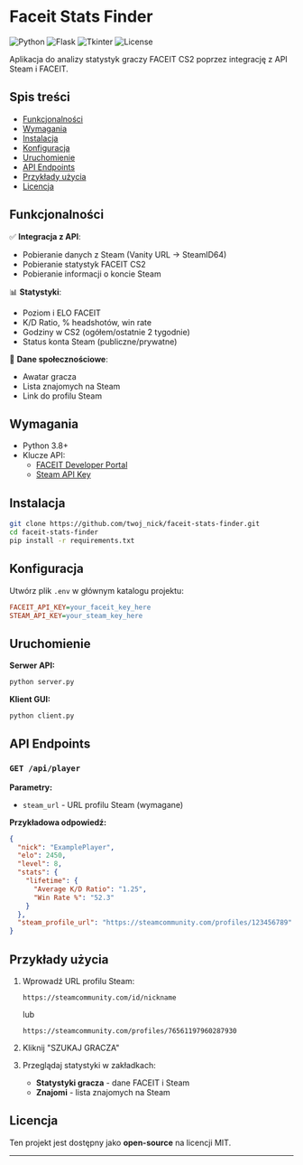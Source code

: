 # Faceit Stats Finder

![Python](https://img.shields.io/badge/python-3.8%2B-blue)
![Flask](https://img.shields.io/badge/flask-2.3.2-green)
![Tkinter](https://img.shields.io/badge/tkinter-gui-yellow)
![License](https://img.shields.io/badge/license-MIT-orange)

Aplikacja do analizy statystyk graczy FACEIT CS2 poprzez integrację z API Steam i FACEIT.

## Spis treści
- [Funkcjonalności](#funkcjonalności)
- [Wymagania](#wymagania)
- [Instalacja](#instalacja)
- [Konfiguracja](#konfiguracja)
- [Uruchomienie](#uruchomienie)
- [API Endpoints](#api-endpoints)
- [Przykłady użycia](#przykłady-użycia)
- [Licencja](#licencja)

## Funkcjonalności
✅ **Integracja z API**:
- Pobieranie danych z Steam (Vanity URL → SteamID64)
- Pobieranie statystyk FACEIT CS2
- Pobieranie informacji o koncie Steam

📊 **Statystyki**:
- Poziom i ELO FACEIT
- K/D Ratio, % headshotów, win rate
- Godziny w CS2 (ogółem/ostatnie 2 tygodnie)
- Status konta Steam (publiczne/prywatne)

👤 **Dane społecznościowe**:
- Awatar gracza
- Lista znajomych na Steam
- Link do profilu Steam

## Wymagania
- Python 3.8+
- Klucze API:
  - [FACEIT Developer Portal](https://developers.faceit.com/)
  - [Steam API Key](https://steamcommunity.com/dev/apikey)

## Instalacja
```bash
git clone https://github.com/twoj_nick/faceit-stats-finder.git
cd faceit-stats-finder
pip install -r requirements.txt
```

## Konfiguracja
Utwórz plik `.env` w głównym katalogu projektu:
```ini
FACEIT_API_KEY=your_faceit_key_here
STEAM_API_KEY=your_steam_key_here
```

## Uruchomienie
**Serwer API:**
```bash
python server.py
```

**Klient GUI:**
```bash
python client.py
```


## API Endpoints
### `GET /api/player`
**Parametry:**
- `steam_url` - URL profilu Steam (wymagane)

**Przykładowa odpowiedź:**
```json
{
  "nick": "ExamplePlayer",
  "elo": 2450,
  "level": 8,
  "stats": {
    "lifetime": {
      "Average K/D Ratio": "1.25",
      "Win Rate %": "52.3"
    }
  },
  "steam_profile_url": "https://steamcommunity.com/profiles/123456789"
}
```

## Przykłady użycia
1. Wprowadź URL profilu Steam:
   ```
   https://steamcommunity.com/id/nickname
   ```
   lub
   ```
   https://steamcommunity.com/profiles/76561197960287930
   ```

2. Kliknij "SZUKAJ GRACZA"

3. Przeglądaj statystyki w zakładkach:
   - **Statystyki gracza** - dane FACEIT i Steam
   - **Znajomi** - lista znajomych na Steam


## Licencja
Ten projekt jest dostępny jako **open-source** na licencji MIT.

---
